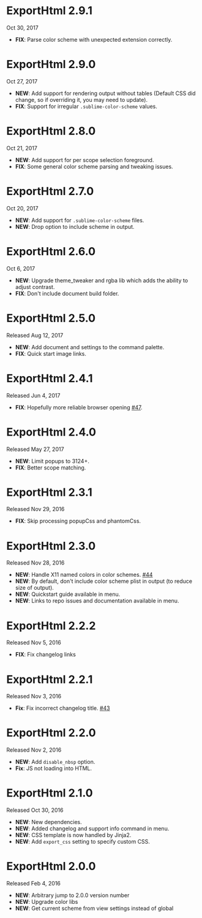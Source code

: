# ExportHtml 2.9.1

Oct 30, 2017

- **FIX**: Parse color scheme with unexpected extension correctly.

# ExportHtml 2.9.0

Oct 27, 2017

- **NEW**: Add support for rendering output without tables (Default CSS did change, so if overriding it, you may need to update).
- **FIX**: Support for irregular `.sublime-color-scheme` values.

# ExportHtml 2.8.0

Oct 21, 2017

- **NEW**: Add support for per scope selection foreground.
- **FIX**: Some general color scheme parsing and tweaking issues.

# ExportHtml 2.7.0

Oct 20, 2017

- **NEW**: Add support for `.sublime-color-scheme` files.
- **NEW**: Drop option to include scheme in output.

# ExportHtml 2.6.0

Oct 6, 2017

- **NEW**: Upgrade theme_tweaker and rgba lib which adds the ability to adjust contrast.
- **FIX**: Don't include document build folder.

# ExportHtml 2.5.0

Released Aug 12, 2017

- **NEW**: Add document and settings to the command palette.
- **FIX**: Quick start image links.

# ExportHtml 2.4.1

Released Jun 4, 2017

- **FIX**: Hopefully more reliable browser opening [#47](https://github.com/facelessuser/ExportHtml/issues/47).

# ExportHtml 2.4.0

Released May 27, 2017

- **NEW**: Limit popups to 3124+.
- **FIX**: Better scope matching.

# ExportHtml 2.3.1

Released Nov 29, 2016

- **FIX**: Skip processing popupCss and phantomCss.

# ExportHtml 2.3.0

Released Nov 28, 2016

- **NEW**: Handle X11 named colors in color schemes. [#44](https://github.com/facelessuser/ExportHtml/issues/44)
- **NEW**: By default, don't include color scheme plist in output (to reduce size of output).
- **NEW**: Quickstart guide available in menu.
- **NEW**: Links to repo issues and documentation available in menu.

# ExportHtml 2.2.2

Released Nov 5, 2016

- **FIX**: Fix changelog links

# ExportHtml 2.2.1

Released Nov 3, 2016

- **Fix**: Fix incorrect changelog title. [#43](https://github.com/facelessuser/ExportHtml/pull/43)

# ExportHtml 2.2.0

Released Nov 2, 2016

- **NEW**: Add `disable_nbsp` option.
- **Fix**: JS not loading into HTML.

# ExportHtml 2.1.0

Released Oct 30, 2016

- **NEW**: New dependencies.
- **NEW**: Added changelog and support info command in menu.
- **NEW**: CSS template is now handled by Jinja2.
- **NEW**: Add `export_css` setting to specify custom CSS.

# ExportHtml 2.0.0

Released Feb 4, 2016

- **NEW**: Arbitrary jump to 2.0.0 version number
- **NEW**: Upgrade color libs
- **NEW**: Get current scheme from view settings instead of global
